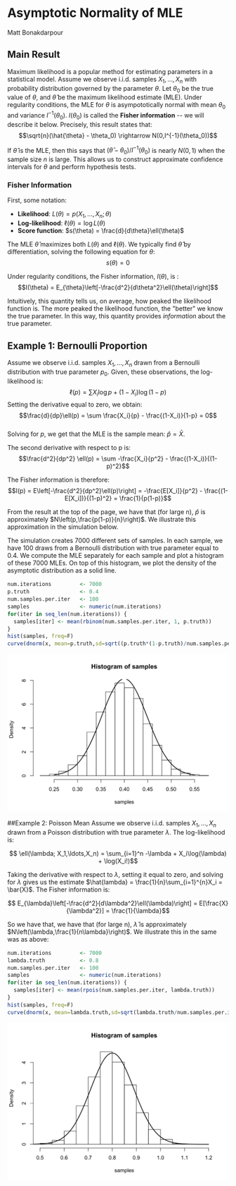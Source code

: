 # Asymptotic Normality of MLE
Matt Bonakdarpour  


## Main Result
Maximum likelihood is a popular method for estimating parameters in a statistical model. Assume we observe i.i.d. samples $X_1,\ldots,X_n$ with probability distribution governed by the parameter $\theta$. Let $\theta_0$ be the true value of $\theta$, and $\hat{\theta}$ be the maximum likelihood estimate (MLE). Under regularity conditions, the MLE for $\theta$ is asympototically normal with mean $\theta_0$ and variance $I^{-1}(\theta_0)$. $I(\theta_0)$ is called the **Fisher information** -- we will describe it below. Precisely, this result states that:
$$\sqrt{n}(\hat{\theta} - \theta_0) \rightarrow N(0,I^{-1}(\theta_0))$$

If $\hat{\theta}$ is the MLE, then this says that $(\hat{\theta} - \theta_0)/I^{-1}(\theta_0)$ is nearly $N(0,1)$ when the sample size $n$ is large. This allows us to construct approximate confidence intervals for $\theta$ and perform hypothesis tests. 

### Fisher Information
First, some notation:  
* **Likelihood**: $L(\theta) = p(X_1,\ldots,X_n;\theta)$  
* **Log-likelihood**: $\ell(\theta) = \log{L(\theta)}$  
* **Score function**: $s(\theta) = \frac{d}{d\theta}\ell(\theta)$

The MLE $\hat{\theta}$ maximizes both $L(\theta)$ and $\ell(\theta)$. We typically find $\hat{\theta}$ by differentiation, solving the following equation for $\theta$:  
$$s(\theta) = 0$$  

Under regularity conditions, the Fisher information, $I(\theta)$, is :
$$I(\theta) = E_{\theta}\left[-\frac{d^2}{d\theta^2}\ell(\theta)\right]$$

Intuitively, this quantity tells us, on average, how peaked the likelihood function is. The more peaked the likelihood function, the "better" we know the true parameter. In this way, this quantity provides *information* about the true parameter. 

## Example 1: Bernoulli Proportion
Assume we observe i.i.d. samples $X_1,\ldots,X_n$ drawn from a Bernoulli distribution with true parameter $p_0$. Given, these observations, the log-likelihood is:
$$\ell(p) = \sum X_i\log{p} + (1-X_i)\log(1-p)$$
Setting the derivative equal to zero, we obtain:  
$$\frac{d}{dp}\ell(p) = \sum \frac{X_i}{p} - \frac{(1-X_i)}{1-p} = 0$$  
Solving for $p$, we get that the MLE is the sample mean: $\hat{p} = \bar{X}$.

The second derivative with respect to p is:  
$$\frac{d^2}{dp^2} \ell(p) = \sum -\frac{X_i}{p^2} - \frac{(1-X_i)}{(1-p)^2}$$

The Fisher information is therefore:
$$I(p) = E\left[-\frac{d^2}{dp^2}\ell(p)\right] = -\frac{E[X_i]}{p^2} - \frac{(1-E[X_i])}{(1-p)^2} = \frac{1}{p(1-p)}$$

From the result at the top of the page, we have that (for large n), $\hat{p}$ is approximately $N\left(p,\frac{p(1-p)}{n}\right)$. We illustrate this approximation in the simulation below. 

The simulation creates 7000 different sets of samples. In each sample, we have 100 draws from a Bernoulli distribution with true parameter equal to 0.4. We compute the MLE separately for each sample and plot a histogram of these 7000 MLEs. On top of this histogram, we plot the density of the asymptotic distribution as a solid line. 


```r
num.iterations         <- 7000
p.truth                <- 0.4
num.samples.per.iter   <- 100
samples                <- numeric(num.iterations)
for(iter in seq_len(num.iterations)) {
  samples[iter] <- mean(rbinom(num.samples.per.iter, 1, p.truth))
}
hist(samples, freq=F)
curve(dnorm(x, mean=p.truth,sd=sqrt((p.truth*(1-p.truth)/num.samples.per.iter) )), .25, .55, lwd=2, xlab = "", ylab = "", add = T)
```

![](asymptotic_normality_mle_files/figure-html/unnamed-chunk-1-1.png) 

##Example 2: Poisson Mean 
Assume we observe i.i.d. samples $X_1,\ldots,X_n$ drawn from a Poisson distribution with true parameter $\lambda$. The log-likelihood is: 

$$ \ell(\lambda; X_1,\ldots,X_n) = \sum_{i=1}^n -\lambda + X_i\log(\lambda) + \log(X_i!)$$

Taking the derivative with respect to $\lambda$, setting it equal to zero, and solving for $\lambda$ gives us the estimate $\hat{lambda} = \frac{1}{n}\sum_{i=1}^{n}X_i = \bar{X}$. The Fisher information is: 

$$ E_{\lambda}\left[-\frac{d^2}{d\lambda^2}\ell(\lambda)\right] = E[\frac{X}{\lambda^2}] = \frac{1}{\lambda}$$

So we have that, we have that (for large n), $\hat{\lambda}$ is approximately $N\left(\lambda,\frac{1}{n\lambda}\right)$. We illustrate this in the same was as above:


```r
num.iterations         <- 7000
lambda.truth           <- 0.8
num.samples.per.iter   <- 100
samples                <- numeric(num.iterations)
for(iter in seq_len(num.iterations)) {
  samples[iter] <- mean(rpois(num.samples.per.iter, lambda.truth))
}
hist(samples, freq=F)
curve(dnorm(x, mean=lambda.truth,sd=sqrt(lambda.truth/num.samples.per.iter) ), 0.4, 1.2, lwd=2, xlab = "", ylab = "", add = T)
```

![](asymptotic_normality_mle_files/figure-html/unnamed-chunk-2-1.png) 

